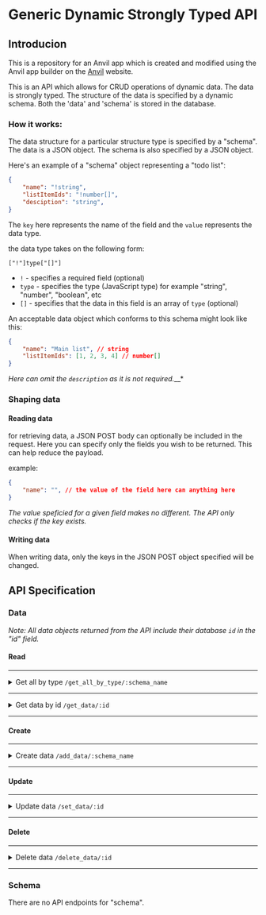 # Generic Dynamic Strongly Typed API

## Introducion

This is a repository for an Anvil app which is created and modified using the Anvil app builder on the [Anvil](https://anvil.works/) website.

This is an API which allows for CRUD operations of dynamic data. The data is strongly typed. The structure of the data is specified by a dynamic schema. Both the 'data' and 'schema' is stored in the database.

### How it works:

The data structure for a particular structure type is specified by a "schema". The data is a JSON object. The schema is also specified by a JSON object.

Here's an example of a "schema" object representing a "todo list":

```JSON
{
    "name": "!string",
    "listItemIds": "!number[]",
    "desciption": "string",
}
```
The `key` here represents the name of the field and the `value` represents the data type.

the data type takes on the following form:
```
["!"]type["[]"]
```

 - `!` - specifies a required field (optional)
 - `type` - specifies the type (JavaScript type) for example "string", "number", "boolean", etc
 - `[]` - specifies that the data in this field is an array of `type` (optional)

An acceptable data object which conforms to this schema might look like this:

```JSON
{
    "name": "Main list", // string
    "listItemIds": [1, 2, 3, 4] // number[]
}
```

*Here can omit the `description` as it is not required.*__*

### Shaping data

#### Reading data

for retrieving data, a JSON POST body can optionally be included in the request. Here you can specify only the fields you wish to be returned. This can help reduce the payload.

example:
```JSON
{
    "name": "", // the value of the field here can anything here 
}
```
*The value speficied for a given field makes no different. The API only checks if the key exists.*

#### Writing data

When writing data, only the keys in the JSON POST object specified will be changed.

## API Specification

### Data

*Note: All data objects returned from the API include their database `id` in the "id" field.*

#### Read
***
<details>
<summary>
Get all by type
<code>/get_all_by_type/:schema_name</code>
</summary>

###
```
GET: /get_all_by_type/:schema_name
POST: /get_all_by_type/:schema_name
```
__Request POST body (optional):__
```JSON
{
  //...partial schema
}
```
__Response:__
```JSON
{
  //...shaped or unshaped data
}
```
</details>

***

<details>
<summary>
Get data by id
<code>/get_data/:id</code>
</summary>

###

```
GET: /get_data/:id
POST: /get_data/:id
```
__Request POST body (optional):__
```JSON
{
  //...partial schema
}
```

__Response:__
```JSON
{
  //...shaped or unshaped data
}
```
</details>

***

#### Create

***

<details>
<summary>
Create data
<code>/add_data/:schema_name</code>
</summary>

#### add
```
POST: /add_data/:schema_name
```
__Request POST body:__
```JSON
{
  //...data to add
}
```

__Response:__
```JSON
{
  //...unshaped resulting data
}
```
</details>

***

#### Update

***

<details>
<summary> 
Update data
<code>/set_data/:id</code>
</summary>

###

```
POST: /set_data/:id
```
__Request POST body:__
```JSON
{
  //...data to set (shaped)
}
```

__Response:__
```JSON
{
  //...unshaped resulting data
}
```

</details>

***

#### Delete

***

<details>
<summary> 
Delete data
<code>/delete_data/:id</code>
</summary>

###

```
POST: /delete_data/:id
```

__Response:__
```JSON
{
  //...unshaped resulting data
}
```

</details>

***

### Schema

There are no API endpoints for "schema".